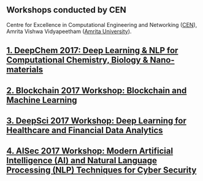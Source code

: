 ## Workshops conducted by CEN

Centre for Excellence in Computational Engineering and Networking ([CEN](https://www.amrita.edu/center/computational-engineering-and-networking)),
Amrita Vishwa Vidyapeetham ([Amrita University](https://www.amrita.edu/)).

## [1. DeepChem 2017: Deep Learning & NLP for Computational Chemistry, Biology & Nano-materials](https://barathiganesh-hb.github.io/cen-deepchem2017/)

## [2. Blockchain 2017 Workshop: Blockchain and Machine Learning](https://barathiganesh-hb.github.io/cen-bcml2017/)

## [3. DeepSci 2017 Workshop: Deep Learning for Healthcare and Financial Data Analytics](https://barathiganesh-hb.github.io/cen-deepsci2017/)

## [4. AISec 2017 Workshop: Modern Artificial Intelligence (AI) and Natural Language Processing (NLP) Techniques for Cyber Security](https://barathiganesh-hb.github.io/cen-aisec2017/)

